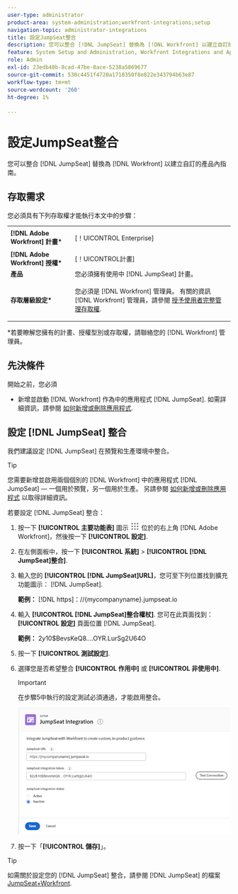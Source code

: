 ```yaml
---
user-type: administrator
product-area: system-administration;workfront-integrations;setup
navigation-topic: administrator-integrations
title: 設定JumpSeat整合
description: 您可以整合 [!DNL JumpSeat] 替換為 [!DNL Workfront] 以建立自訂的產品內指南。
feature: System Setup and Administration, Workfront Integrations and Apps
role: Admin
exl-id: 23edb48b-8cad-47be-8ace-5238a5869677
source-git-commit: 530c4451f4720a1710350f8e822e343794b63e87
workflow-type: tm+mt
source-wordcount: '260'
ht-degree: 1%

---
```


# 設定JumpSeat整合

您可以整合 [!DNL JumpSeat] 替換為 [!DNL Workfront] 以建立自訂的產品內指南。

## 存取需求

您必須具有下列存取權才能執行本文中的步驟：

<table style="table-layout:auto"> 
 <col> 
 <col> 
 <tbody> 
  <tr> 
   <td role="rowheader"><strong>[!DNL Adobe Workfront] 計畫*</strong></td> 
   <td> <p>[！UICONTROL Enterprise] </p> </td> 
  </tr> 
  <tr> 
   <td role="rowheader"><strong>[!DNL Adobe Workfront] 授權*</strong></td> 
   <td>[！UICONTROL計畫]</td> 
  </tr> 
  <tr> 
   <td role="rowheader"><strong>產品</strong></td> 
   <td>您必須擁有使用中 [!DNL JumpSeat] 計畫。</td> 
  </tr> 
  <tr> 
   <td role="rowheader"><strong>存取層級設定*</strong></td> 
   <td> <p> 您必須是 [!DNL Workfront] 管理員。 有關的資訊 [!DNL Workfront] 管理員，請參閱 <a href="../../administration-and-setup/add-users/configure-and-grant-access/grant-a-user-full-administrative-access.md" class="MCXref xref">授予使用者完整管理存取權</a>.</p> </td> 
  </tr> 
 </tbody> 
</table>

&#42;若要瞭解您擁有的計畫、授權型別或存取權，請聯絡您的 [!DNL Workfront] 管理員。

## 先決條件

開始之前，您必須

* 新增並啟動 [!DNL Workfront] 作為中的應用程式 [!DNL JumpSeat]. 如需詳細資訊，請參閱 [如何新增或刪除應用程式](https://support.jumpseat.io/article/how-to-add-an-application/).

## 設定 [!DNL JumpSeat] 整合

我們建議設定 [!DNL JumpSeat] 在預覽和生產環境中整合。

>[!TIP]
>
>您需要新增並啟用兩個個別的 [!DNL Workfront] 中的應用程式 [!DNL JumpSeat] — 一個用於預覽，另一個用於生產。 另請參閱 [如何新增或刪除應用程式](https://support.jumpseat.io/article/how-to-add-an-application/) 以取得詳細資訊。

若要設定 [!DNL JumpSeat] 整合：

1. 按一下 **[!UICONTROL 主要功能表]** 圖示 ![](assets/main-menu-icon.png) 位於的右上角 [!DNL Adobe Workfront]，然後按一下 **[!UICONTROL 設定]**.
1. 在左側面板中，按一下 **[!UICONTROL 系統]** > **[!UICONTROL [!DNL JumpSeat]整合]**.
1. 輸入您的 **[!UICONTROL [!DNL JumpSeat]URL]**，您可至下列位置找到擴充功能圖示： [!DNL JumpSeat].

   **範例：** [!DNL https]：//{mycompanyname}.jumpseat.io

1. 輸入 **[!UICONTROL [!DNL JumpSeat]整合權杖]**. 您可在此頁面找到： **[!UICONTROL 設定]** 頁面位置 [!DNL JumpSeat].

   **範例：** $2y$10$BevsKeQ8....OYR.LurSg2U64O

1. 按一下 **[!UICONTROL 測試設定]**.
1. 選擇您是否希望整合 **[!UICONTROL 作用中]** 或 **[!UICONTROL 非使用中]**.

   >[!IMPORTANT]
   >
   >在步驟5中執行的設定測試必須通過，才能啟用整合。

   ![JumpSeat整合頁面](assets/jumpseat-integration-page.png)

1. 按一下「**[!UICONTROL 儲存]**」。

>[!TIP]
>
>如需關於設定您的 [!DNL JumpSeat] 整合，請參閱 [!DNL JumpSeat] 的檔案 [JumpSeat+Workfront](https://jumpseat.io/landing-page/jumpseat-workfront/).
